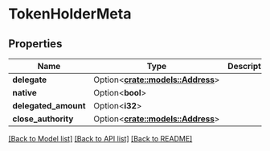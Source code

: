 # TokenHolderMeta

## Properties

Name | Type | Description | Notes
------------ | ------------- | ------------- | -------------
**delegate** | Option<[**crate::models::Address**](Address.md)> |  | [optional]
**native** | Option<**bool**> |  | [optional]
**delegated_amount** | Option<**i32**> |  | [optional]
**close_authority** | Option<[**crate::models::Address**](Address.md)> |  | [optional]

[[Back to Model list]](../solanabeach_api.wiki/Home.md#documentation-for-models) [[Back to API list]](../solanabeach_api.wiki/Home.md#documentation-for-api-endpoints) [[Back to README]](../solanabeach_api.wiki/Home.md)


